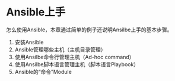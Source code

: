 # Ansible上手
怎么使用Ansible，本章通过简单的例子还说明Ansilbe上手的基本步骤。
1. 安装Ansible
2. Ansible管理哪些主机（主机目录管理）
3. 使用Ansilbe命令行管理主机（Ad-hoc command）
4. 使用Ansilbe脚本语言管理主机（脚本语言Playbook）
5. Ansible的“命令”Module
